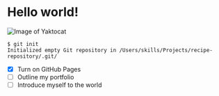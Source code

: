 # Hello world!

![Image of Yaktocat](https://octodex.github.com/images/yaktocat.png)

```
$ git init
Initialized empty Git repository in /Users/skills/Projects/recipe-repository/.git/
```
- [x] Turn on GitHub Pages
- [ ] Outline my portfolio
- [ ] Introduce myself to the world
